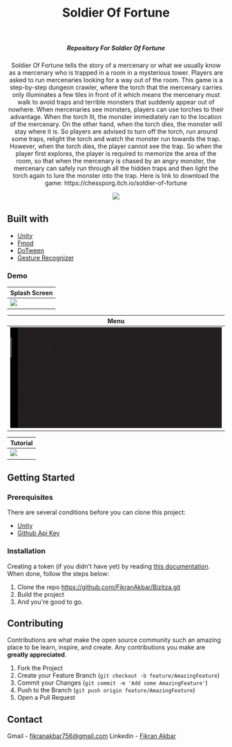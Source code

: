 <!-- ABOUT THE PROJECT -->
<h1 align="center">Soldier Of Fortune</h1></br>

<h5 align="center">
Repository For Soldier Of Fortune
</h5>

<p align="center">
Soldier Of Fortune tells the story of a mercenary or what we usually know as a mercenary who is trapped in a room in a mysterious tower. Players are asked to run mercenaries looking for a way out of the room. This game is a step-by-step dungeon crawler, where the torch that the mercenary carries only illuminates a few tiles in front of it which means the mercenary must walk to avoid traps and terrible monsters that suddenly appear out of nowhere. When mercenaries see monsters, players can use torches to their advantage. When the torch lit, the monster immediately ran to the location of the mercenary. On the other hand, when the torch dies, the monster will stay where it is. So players are advised to turn off the torch, run around some traps, relight the torch and watch the monster run towards the trap. However, when the torch dies, the player cannot see the trap. So when the player first explores, the player is required to memorize the area of ​​the room, so that when the mercenary is chased by an angry monster, the mercenary can safely run through all the hidden traps and then light the torch again to lure the monster into the trap. Here is link to download the game: https://chessporg.itch.io/soldier-of-fortune
</p>

<p align="center">
<img src="./Assets/Sprites/Textures/logoFIX.png" width="800">
</p>

## Built with

- [Unity](https://developer.android.com/studio/)
- [Fmod](https://www.fmod.com/)
- [DoTween](http://dotween.demigiant.com/)
- [Gesture Recognizer](https://assetstore.unity.com/packages/tools/input-management/gesture-recognizer-86410)

### Demo
Splash Screen |
--- |
<img src="splash_screen.gif"/> |

Menu |
--- |
<img src="menu.gif"/> |

Tutorial |
--- |
<img src="tutorial.gif"/> |

## Getting Started

### Prerequisites

There are several conditions before you can clone this project:
- [Unity](https://developer.android.com/studio/)
- [Github Api Key](https://github.com/settings/tokens)

### Installation

Creating a token (if you didn't have yet) by reading [this documentation](https://docs.github.com/en/authentication/keeping-your-account-and-data-secure/creating-a-personal-access-token). When done, follow the steps below:
1. Clone the repo https://github.com/FikranAkbar/Bizitza.git
2. Build the project
3. And you're good to go.

<!-- CONTRIBUTING -->
## Contributing

Contributions are what make the open source community such an amazing place to be learn, inspire, and create. Any contributions you make are **greatly appreciated**.

1. Fork the Project
2. Create your Feature Branch (`git checkout -b feature/AmazingFeature`)
3. Commit your Changes (`git commit -m 'Add some AmazingFeature'`)
4. Push to the Branch (`git push origin feature/AmazingFeature`)
5. Open a Pull Request

<!-- CONTACT -->
## Contact

Gmail - fikranakbar756@gmail.com
Linkedin - [Fikran Akbar](https://www.linkedin.com/in/fikran-akbar-1ab958169/)
